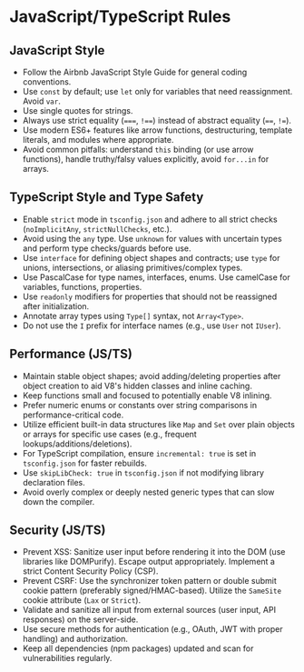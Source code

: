 # JavaScript/TypeScript Rules

## JavaScript Style

- Follow the Airbnb JavaScript Style Guide for general coding conventions.
- Use `const` by default; use `let` only for variables that need reassignment. Avoid `var`.
- Use single quotes for strings.
- Always use strict equality (`===`, `!==`) instead of abstract equality (`==`, `!=`).
- Use modern ES6+ features like arrow functions, destructuring, template literals, and modules where appropriate.
- Avoid common pitfalls: understand `this` binding (or use arrow functions), handle truthy/falsy values explicitly, avoid `for...in` for arrays.

## TypeScript Style and Type Safety

- Enable `strict` mode in `tsconfig.json` and adhere to all strict checks (`noImplicitAny`, `strictNullChecks`, etc.).
- Avoid using the `any` type. Use `unknown` for values with uncertain types and perform type checks/guards before use.
- Use `interface` for defining object shapes and contracts; use `type` for unions, intersections, or aliasing primitives/complex types.
- Use PascalCase for type names, interfaces, enums. Use camelCase for variables, functions, properties.
- Use `readonly` modifiers for properties that should not be reassigned after initialization.
- Annotate array types using `Type[]` syntax, not `Array<Type>`.
- Do not use the `I` prefix for interface names (e.g., use `User` not `IUser`).

## Performance (JS/TS)

- Maintain stable object shapes; avoid adding/deleting properties after object creation to aid V8's hidden classes and inline caching.
- Keep functions small and focused to potentially enable V8 inlining.
- Prefer numeric enums or constants over string comparisons in performance-critical code.
- Utilize efficient built-in data structures like `Map` and `Set` over plain objects or arrays for specific use cases (e.g., frequent lookups/additions/deletions).
- For TypeScript compilation, ensure `incremental: true` is set in `tsconfig.json` for faster rebuilds.
- Use `skipLibCheck: true` in `tsconfig.json` if not modifying library declaration files.
- Avoid overly complex or deeply nested generic types that can slow down the compiler.

## Security (JS/TS)

- Prevent XSS: Sanitize user input before rendering it into the DOM (use libraries like DOMPurify). Escape output appropriately. Implement a strict Content Security Policy (CSP).
- Prevent CSRF: Use the synchronizer token pattern or double submit cookie pattern (preferably signed/HMAC-based). Utilize the `SameSite` cookie attribute (`Lax` or `Strict`).
- Validate and sanitize all input from external sources (user input, API responses) on the server-side.
- Use secure methods for authentication (e.g., OAuth, JWT with proper handling) and authorization.
- Keep all dependencies (npm packages) updated and scan for vulnerabilities regularly.
